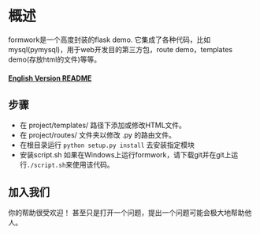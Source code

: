 # 概述
formwork是一个高度封装的flask demo.
它集成了各种代码，比如mysql(pymysql)，用于web开发目的第三方包，route demo，templates demo(存放html的文件)等等。


#### [English Version README](/README.md) 

## 步骤
- 在 project/templates/ 路径下添加或修改HTML文件。
- 在 project/routes/ 文件夹以修改 .py 的路由文件。
- 在根目录运行 ```python setup.py install``` 去安装指定模块
- 安装script.sh 如果在Windows上运行formwork，请下载git并在git上运行```./script.sh```来使用该代码。

## 加入我们
你的帮助很受欢迎！ 甚至只是打开一个问题，提出一个问题可能会极大地帮助他人。
